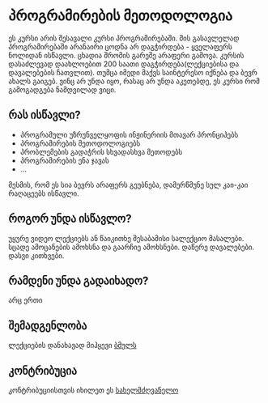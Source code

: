 # პროგრამირების მეთოდოლოგია
ეს კურსი არის შესავალი კურსი პროგრამირებაში. მის გასავლელად პროგრამირებაში არანაირი ცოდნა არ დაგჭირდება - ყველაფერს ნოლიდან ისწავლი. ცხადია შრომის გარეშე არაფერი გამოვა. კურსის დასაძლევად დაახლოებით 200 საათი დაგჭირდება(ლექციებისა და დავალებების ჩათვლით). თუმცა იმედი მაქვს საინტერესო იქნება და ბევრ ახალს გაიგებ. ვინც არ უნდა იყო, რასაც არ უნდა აკეთებდე, ეს კურსი რომ გამოგადგება ნამდვილად ვიცი.

## რას ისწავლი?
* პროგრამული უზრუნველყოფის ინჟინერიის მთავარ პრონციპებს
* პროგრამირების მეთოდოლოგიებს
* პრობლემების გადაჭრის სხვადასხვა მეთოდებს
* პროგრამირების ენა ჯავას
* ...

მესმის, რომ ეს სია ბევრს არაფერს გეუბნება, დამერწმუნე სულ კაი-კაი რაღაცეებს ისწავლი.

## როგორ უნდა ისწავლო?
უყურე ვიდეო ლექციებს ან წაიკითხე შესაბამისი სალექციო მასალები. სცადე ამოცანების ამოხსნა და გაარჩიე ამოხსნები. დაწერე დავალებები. დასვი კითხვები.


## რამდენი უნდა გადაიხადო?
არც ერთი

## შემადგენლობა
ლექციების დანახავად მიჰყევი [ბმულს](list.md)

## კონტრიბუცია
კონტრიბუციისთვის იხილეთ ეს [სახელმძღვანელო](/CONTRIBUTING.md)